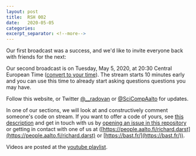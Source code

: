```yaml
---
layout: post
title:  RSH 002
date:   2020-05-05
categories:
excerpt_separator: <!--more-->
---
```


Our first broadcast was a success, and we'd like to invite everyone
back with friends for the next:

Our second broadcast is on Tuesday, May 5, 2020, at 20:30 Central
European Time ([convert to your time](/time/)).  The stream starts 10
minutes early and you can use this time to already start asking
questions questions you may have.

<!--more-->

Follow this website, or Twitter
[@\_\_radovan](https://twitter.com/__radovan) or
[@SciCompAalto](https://twitter.com/SciCompAalto) for updates.

In one of our sections, we will look at and constructively comment
someone's code on stream.  If you want to offer a code of yours, see
[this
description](https://github.com/researchsoftwarehour/rsh-notes#evaluate-your-own-code)
and get in touch with us by [opening an issue in this
repository](https://github.com/ResearchSoftwareHour/rsh-notes/issues)
or getting in contact with one of us at
([https://people.aalto.fi/richard.darst](https://people.aalto.fi/richard.darst)
or [https://bast.fr/](https://bast.fr/)).

Videos are posted at the [youtube
playlist](https://www.youtube.com/playlist?list=PLpLblYHCzJAB6blBBa0O2BEYadVZV3JYf).
